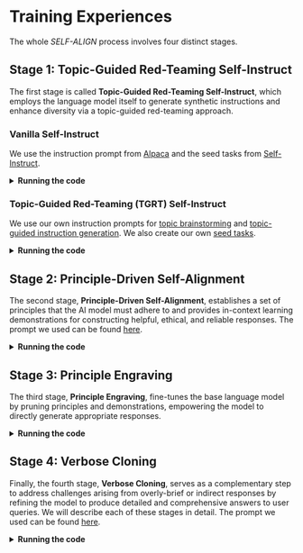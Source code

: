 # Training Experiences

The whole *SELF-ALIGN* process involves four distinct stages.

## Stage 1: Topic-Guided Red-Teaming Self-Instruct

The first stage is called **Topic-Guided Red-Teaming Self-Instruct**, which employs the language model itself to generate synthetic instructions and enhance diversity via a topic-guided red-teaming approach.

### Vanilla Self-Instruct

We use the instruction prompt from [Alpaca](https://github.com/tatsu-lab/stanford_alpaca/blob/main/prompt.txt) and the seed tasks from [Self-Instruct](https://github.com/yizhongw/self-instruct/blob/main/data/seed_tasks.jsonl).

<details>
<summary> <strong> Running the code </strong> </summary>

```bash
cd step1_topic_guided_red_teaming_self_instruct

salloc --nodes 64 --time 6:00:00 --gres=gpu:32g:6 srun bash scripts/vanilla_self_instruct_65b_base.sh

python merge_self_instruct.py \
  --data_file_pattern "/path/to/your/llama65b_self_instruct_32shards_*.jsonl" \
  --output_file /path/to/your/llama65b_self_instruct_merged.json
```

</details>

### Topic-Guided Red-Teaming (TGRT) Self-Instruct

We use our own instruction prompts for [topic brainstorming](../prompts/tgrt_self_instruct_topic_brainstorm_prompt.txt) and [topic-guided instruction generation](../prompts/tgrt_self_instruct_question_generation_prompt.txt). We also create our own [seed tasks](../prompts/tgrt_self_instruct_seed_questions.jsonl).

<details>
<summary> <strong> Running the code </strong> </summary>

```bash
cd step1_topic_guided_red_teaming_self_instruct

# Topic generation
salloc --nodes 1 --time 6:00:00 --gres=gpu:32g:6 srun bash scripts/topic_generate_65b_base.sh
python deduplicate_tgrt_topic.py \
  --data_file /path/to/your/tgrt_topics.jsonl \
  --output_file /path/to/your/tgrt_topics_deduplicated.jsonl

# Topic-guided instruction generation
salloc --nodes 16 --time 6:00:00 --gres=gpu:32g:6 srun bash scripts/tgrt_question_generate_65b_base.sh
python merge_tgrt_question.py \
  --data_file_pattern "/path/to/your/llama65b_tgrt_questions_8shards_*.jsonl" \
  --output_file /path/to/your/llama65b_tgrt_questions_merged.json

# Finally, we merge the synthetic instructions from Self-Instruct and TGRT Self-Instruct
python merge_all_synthetic_inputs.py \
  --data_file_1 "/path/to/your/llama65b_tgrt_questions_merged.json" \
  --data_file_2 "/path/to/your/llama65b_self_instruct_merged.json" \
  --output_file /path/to/your/llama65b_all_synthetic_inputs_merged.json
```

</details>

## Stage 2: Principle-Driven Self-Alignment

The second stage, **Principle-Driven Self-Alignment**, establishes a set of principles that the AI model must adhere to and provides in-context learning demonstrations for constructing helpful, ethical, and reliable responses. The prompt we used can be found [here](../prompts/watson_self_align_prompt.txt).

<details>
<summary> <strong> Running the code </strong> </summary>

```bash
cd step2_principle_driven_self_alignment

salloc --nodes 64 --time 6:00:00 --gres=gpu:32g:6 srun bash scripts/self_align_generate_65b_base.sh

python merge_and_fileter_self_align_with_dummy.py \
    --data_file_pattern "/path/to/your/llama65b_self_align_32shards_*.jsonl" \
    --dummy_data_file "../dummy_data/vicuna_dummy_data.json" \
    --output_file /path/to/your/llama65b_self_align_merged.json
```

</details>

## Stage 3: Principle Engraving

The third stage, **Principle Engraving**, fine-tunes the base language model by pruning principles and demonstrations, empowering the model to directly generate appropriate responses.

<details>
<summary> <strong> Running the code </strong> </summary>

```bash
cd step3_principle_engraving

salloc --nodes 8 --time 6:00:00 --gres=gpu:32g:6 srun bash scripts/finetune_dromedary_65b_non_verbose.sh
```

</details>

## Stage 4: Verbose Cloning

Finally, the fourth stage, **Verbose Cloning**, serves as a complementary step to address challenges arising from overly-brief or indirect responses by refining the model to produce detailed and comprehensive answers to user queries. We will describe each of these stages in detail. The prompt we used can be found [here](../prompts/verbose_dromedary_prompt.txt).

<details>
<summary> <strong> Running the code </strong> </summary>

```bash
cd step4_verbose_cloning

# We first generate the verbose response by prompting.
python prepare_verbose_clone_input.py \
    --data_file_pattern "/path/to/your/llama65b_self_align_32shards_*.jsonl" \
    --dummy_data_file "../dummy_data/vicuna_dummy_data.json" \
    --output_file /path/to/your/dromedary65b_verbose_clone_input.json

salloc --nodes 64 --time 6:00:00 --gres=gpu:32g:6 srun bash scripts/verbose_response_generate_65b_dromedary_non_verbose.sh

python merge_and_filter_verbose_clone_output.py \
    --data_file_pattern "/path/to/your/dromedary65b_verbose_clone_32shards_*.jsonl" \
    --output_file /path/to/your/llama65b_verbose_clone_merged.json

# Next, we fine-tune the model with the verbose response.
salloc --nodes 16 --time 6:00:00 --gres=gpu:32g:6 srun bash scripts/finetune_dromedary_65b_final.sh

python merge_and_filter_verbose_clone_output.py \
    --data_file_pattern "/path/to/your/dromedary65b_verbose_clone_32shards_*.jsonl" \
    --output_file /path/to/your/llama65b_verbose_clone_merged.json
```

</details>
